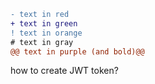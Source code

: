 ```diff
- text in red
+ text in green
! text in orange
# text in gray
@@ text in purple (and bold)@@
```

how to create JWT token?